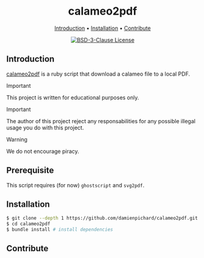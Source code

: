 <div align="center">

# calameo2pdf

[Introduction](#introduction) • [Installation](#installation) • [Contribute](#contribute)

[![BSD-3-Clause License](https://img.shields.io/badge/LICENSE-BSD--3--Clause-red?style=for-the-badge)](./LICENSE)

</div>



## Introduction
[calameo2pdf] is a ruby script that download a calameo file to a local PDF.

> [!IMPORTANT]
> This project is written for educational purposes only.

> [!IMPORTANT]
> The author of this project reject any responsabilities for any possible illegal usage you do with this project.

> [!WARNING]
> We do not encourage piracy.

## Prerequisite
This script requires (for now) `ghostscript` and `svg2pdf`.



## Installation
``` sh
$ git clone --depth 1 https://github.com/damienpichard/calameo2pdf.git
$ cd calameo2pdf
$ bundle install # install dependencies
```



## Contribute




[calameo2pdf]: https://github.com/damienpichard/calameo2pdf
